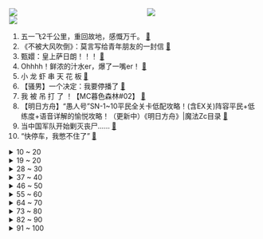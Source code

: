 <div >
	<a style="float:left;width:55%;" href = "https://github.com/anuraghazra/github-readme-stats">
	 <img src = "https://github-readme-stats.vercel.app/api?username=iuuuuuaena&theme=buefy&show_icons=true"/>
	</a>
	<a  style="float:right;width:45%" href = "https://github.com/anuraghazra/github-readme-stats">
	 <img  src="https://github-readme-stats.vercel.app/api/top-langs/?username=anuraghazra&layout=compact"/>
	</a>
	</div>

[![](https://img.shields.io/badge/jxd-@jxdgogogo.xyz-yellowgreen.svg)](https://www.jxdgogogo.xyz)<br>
1. 五一飞2千公里，重回故地，感慨万千。 [:link:](//www.bilibili.com/video/BV1Nr4y187PK) <br>
2. 《不被大风吹倒》：莫言写给青年朋友的一封信 [:link:](//www.bilibili.com/video/BV1A44y1u7PF) <br>
3. 甄嬛：皇上萨日朗！！！ [:link:](//www.bilibili.com/video/BV1v44y137qK) <br>
4. Ohhhh！鲜浓的汁水er，爆了一嘴er！ [:link:](//www.bilibili.com/video/BV1VR4y1N7pG) <br>
5. 小 龙 虾 串 天 花 板 [:link:](//www.bilibili.com/video/BV1WT4y1k7CJ) <br>
6. 【骚男】一个决定：我要停播了 [:link:](//www.bilibili.com/video/BV1hS4y1w73j) <br>
7. 我 被 吊 打 了 ！【MC暮色森林#02】 [:link:](//www.bilibili.com/video/BV1Vr4y187ij) <br>
8. 【明日方舟】“愚人号”SN-1~10平民全关卡低配攻略！(含EX关)阵容平民+低练度+语音详解的愉悦攻略！（更新中）《明日方舟》|魔法Zc目录 [:link:](//www.bilibili.com/video/BV1BA4y1D7HV) <br>
9. 当中国军队开始剿灭丧尸…… [:link:](//www.bilibili.com/video/BV1mY411w7nV) <br>
10. “快停车，我憋不住了” [:link:](//www.bilibili.com/video/BV1QT4y1z7mG) <br>
<details>
<summary>10 ~ 20</summary>

11. 【原创分镜动画】Eyes that Watch the World [:link:](//www.bilibili.com/video/BV1W541127zq) <br>
12. 《明日方舟》EP - Bluish Light [:link:](//www.bilibili.com/video/BV1AY411A7jB) <br>
13. 当UP主成为网课老师，用随机来的PPT上课翻车了！！ [:link:](//www.bilibili.com/video/BV12T4y1r7Zx) <br>
14. 塞拉斯：你们报考传媒大学学表演，就是为了抓我是吧！？ [:link:](//www.bilibili.com/video/BV1634y1a7mB) <br>
15. b站首个学生时代最全攻略！选科/择校/专业/职业/读研/地区选择方法论大集合！ [:link:](//www.bilibili.com/video/BV1yr4y1b71Q) <br>
16. 《一个青年的青年节》 [:link:](//www.bilibili.com/video/BV1dY411w7G3) <br>
17. 【嘉然】什么？！我竟然进入了循环……？？？ [:link:](//www.bilibili.com/video/BV1ZR4y1P7EE) <br>
18. 不要“做”挑战？（第十五期） [:link:](//www.bilibili.com/video/BV1aL4y1c7Wo) <br>
19. 卧槽…买到真货了！！ [:link:](//www.bilibili.com/video/BV1sZ4y1y7Dr) <br>
</details>
<details>
<summary>19 ~ 20</summary>

20. 给加油站做了6个加油打气机器人 [:link:](//www.bilibili.com/video/BV1wB4y117Xs) <br>
21. 【美食区联唱】绵羊料理、小文哥、蛋黄派、盗月社等UP献声丨百位UP主联唱，庆祝建团百年⑨ [:link:](//www.bilibili.com/video/BV1kF411T7dc) <br>
22. 《武林外传》更新了！！！——后院场景 [:link:](//www.bilibili.com/video/BV1DT4y1r7c9) <br>
23. 娇妻文学：女性情感致幻剂 [:link:](//www.bilibili.com/video/BV1Ai4y1U7ZX) <br>
24. 穿搭 ，但是渐变色 [:link:](//www.bilibili.com/video/BV1n44y1376N) <br>
25. 洛天依 原创《白鸟过河滩》 [:link:](//www.bilibili.com/video/BV1wT4y1k7Pw) <br>
26. 谢谢，同桌已经在超进化了 [:link:](//www.bilibili.com/video/BV1Zv4y1N7tZ) <br>
27. 优 雅 至 极 [:link:](//www.bilibili.com/video/BV16F411T7QR) <br>
28. 【JUMP】让女儿种田，父亲做的没错。 [:link:](//www.bilibili.com/video/BV1M3411T7tT) <br>
</details>
<details>
<summary>28 ~ 30</summary>

29. 【野生人类图鉴】老倒霉蛋了【妈见打】 [:link:](//www.bilibili.com/video/BV1P44y1u7e7) <br>
30. Chronos _ Cepheid【Ike Eveland Cover】 [:link:](//www.bilibili.com/video/BV1Rv4y1K7Hi) <br>
31. 龙的尾巴肉！居然被我还原出来了！！！ [:link:](//www.bilibili.com/video/BV14F411T71e) <br>
32. 【直播录像】王俊凯的表演，就跟他的刘海一样 [:link:](//www.bilibili.com/video/BV1eU4y1U7vs) <br>
33. 【最吓人赛车】几十个观众被斩首，冠军无视尸体照样领奖 [:link:](//www.bilibili.com/video/BV1YY4y1k7wH) <br>
34. 一夜暴富！用3000欢乐豆赢到100万！？？ [:link:](//www.bilibili.com/video/BV12r4y1b7gF) <br>
35. 一口气肝到爆炸！爆枪突击的结局竟如此荒诞！ [:link:](//www.bilibili.com/video/BV1Ja411a7Mi) <br>
36. 大爷终于找到了致富之路，大城市收入就是高啊 [:link:](//www.bilibili.com/video/BV1k34y1a7oe) <br>
37. 【阿斗】爆肝4个月，世界评分最高的电视剧一次看爽！详细解说《绝命毒师》1-5季 [:link:](//www.bilibili.com/video/BV1b44y1g7UD) <br>
</details>
<details>
<summary>37 ~ 40</summary>

38. 一战的英雄，却在二战时投降。法国元帅贝当（下）【历史调研室32】 [:link:](//www.bilibili.com/video/BV1tL4y1c7hj) <br>
39. 近日，贵州德江，三年前捡来喂养的猫咪，要生产时“咬”着主人让陪产！ #猫咪 #萌萌哒饲养员 #人间温暖 [:link:](//www.bilibili.com/video/BV1NT4y1k7Ji) <br>
40. 来自七星通缉下送外卖的压迫感，耶，我终于做到了！ [:link:](//www.bilibili.com/video/BV1nY4y1h7LW) <br>
41. 想象过无数种跟“底勒舍丝”说再见的场景，今天终于来了... [:link:](//www.bilibili.com/video/BV1R34y1a74x) <br>
42. 直女营业，虽直但香 [:link:](//www.bilibili.com/video/BV17u411C7Uf) <br>
43. 沈腾亲姐长这样？姐弟俩画风差太大！！ [:link:](//www.bilibili.com/video/BV1fr4y1b7J3) <br>
44. 从此，揍儿子都将充满仪式感！ [:link:](//www.bilibili.com/video/BV1934y1a7tx) <br>
45. 让老外来感受一下中国苗刀，女生练出来还真是内卷。就是结尾有点辣哭啊…… [:link:](//www.bilibili.com/video/BV1PS4y1h7id) <br>
46. 【中文配音】间谍过家家！阿妮亚好兴奋！（鱼冻x多多） [:link:](//www.bilibili.com/video/BV1sS4y1w7j5) <br>
</details>
<details>
<summary>46 ~ 50</summary>

47. 【这就是五一吗？】 [:link:](//www.bilibili.com/video/BV1DL4y1F7s3) <br>
48. 当妈妈夸你做家务时 [:link:](//www.bilibili.com/video/BV1wR4y1N7su) <br>
49. 显示ip地址有些人坐不住了 [:link:](//www.bilibili.com/video/BV15F411T7BT) <br>
50. 新人报道！南大新校园卡背后的女人找到啦~ [:link:](//www.bilibili.com/video/BV1NB4y117e3) <br>
51. 【没啥用科技】智能眼镜 见所未见 [:link:](//www.bilibili.com/video/BV1da411a7vU) <br>
52. 为什么我不谈恋爱 [:link:](//www.bilibili.com/video/BV16Y4y1k7do) <br>
53. “这是最平凡的一天啊，你也想念么？” [:link:](//www.bilibili.com/video/BV1FR4y1N7gE) <br>
54. 【医学博士】一个月不扫地会怎样？ I  活捉600W只螨虫！ [:link:](//www.bilibili.com/video/BV11T4y1r7mi) <br>
55. 黄山游客只剩2人？导游直播喝西北风 [:link:](//www.bilibili.com/video/BV1pT4y1k7ZR) <br>
</details>
<details>
<summary>55 ~ 60</summary>

56. 这几个宝藏要记好哦 [:link:](//www.bilibili.com/video/BV1PY4y1C7g4) <br>
57. P城一个德莱文 [:link:](//www.bilibili.com/video/BV19a411Y78W) <br>
58. 千......千里走单骑! [:link:](//www.bilibili.com/video/BV1WB4y117XU) <br>
59. 中国最美的山在哪？ [:link:](//www.bilibili.com/video/BV1234y1a75P) <br>
60. 【全熟】Singing Soft Songs，生日歌回 [:link:](//www.bilibili.com/video/BV1LB4y117uo) <br>
61. 下雨天吃街边排档，炸鸡芝士排骨，每道菜都是热量炸弹！无广试吃员 [:link:](//www.bilibili.com/video/BV1uA4y1Q7br) <br>
62. 当我们需要不断战胜怪物才能逃离「电梯间」？！ [:link:](//www.bilibili.com/video/BV14Z4y1y7oc) <br>
63. 《B 站 各 等 级 用 户 现 状  ③》 [:link:](//www.bilibili.com/video/BV1jB4y1m7tP) <br>
64. 我居然发现了女友写给其他男生的暗恋日记！ [:link:](//www.bilibili.com/video/BV1pT4y1k7pJ) <br>
</details>
<details>
<summary>64 ~ 70</summary>

65. 【原神剧场】性 转 相 机（3.0） [:link:](//www.bilibili.com/video/BV1FB4y127Vc) <br>
66. 《神 之 一 手》 [:link:](//www.bilibili.com/video/BV1nA4y1Q7Uq) <br>
67. 偷吃东西时被老师叫起来回答问题 [:link:](//www.bilibili.com/video/BV1N44y1u7uE) <br>
68. 【罗翔】蛤蟆先生在朋友帮助下走出虚荣，让我想到我自己《柳林风声》读后感 [:link:](//www.bilibili.com/video/BV1aF411j7YW) <br>
69. 有内味了，小时候很喜欢这架直升机 [:link:](//www.bilibili.com/video/BV1Br4y1b7sJ) <br>
70. 林俊杰查房PDD，史上最尴尬事件 [:link:](//www.bilibili.com/video/BV1CY4y1k77o) <br>
71. 让人无比舒适的多种榫卯连接 [:link:](//www.bilibili.com/video/BV12Y4y1Y7Nk) <br>
72. 可能是全网首个外交官版《本草纲目》毽子操 [:link:](//www.bilibili.com/video/BV1EF411T7Qc) <br>
73. 大老虎闹脾气！俄罗斯人：手动闭嘴 [:link:](//www.bilibili.com/video/BV1Zv4y1N7D9) <br>
</details>
<details>
<summary>73 ~ 80</summary>

74. 环华骑行四万公里，自己露营做饭所有装备只需要一辆自行车，看看我都带了什么 [:link:](//www.bilibili.com/video/BV1aa411e7Aa) <br>
75. 谁让你这样学化学的？ [:link:](//www.bilibili.com/video/BV16B4y1171F) <br>
76. 当我的世界玩家变得「缺胳膊少腿」!!？ [:link:](//www.bilibili.com/video/BV1mr4y1b7QG) <br>
77. 一口气看完，秦时明月1-6部！200集！爷青回！ [:link:](//www.bilibili.com/video/BV1CF411T7FH) <br>
78. “这是最平凡的一天啊，你也想念吗” [:link:](//www.bilibili.com/video/BV1US4y187DH) <br>
79. 打狗打到起飞我是真的会笑死 [:link:](//www.bilibili.com/video/BV1BL4y1c7Ny) <br>
80. 我和闺蜜交换身体！！！结果居然… [:link:](//www.bilibili.com/video/BV1kZ4y1y7CV) <br>
81. 为了庆祝三周年一直跳舞的兔兔.mp4 [:link:](//www.bilibili.com/video/BV1wr4y187Ue) <br>
82. 夏洛特：让你们见识什么叫真正的线霸！ [:link:](//www.bilibili.com/video/BV1z5411R7oV) <br>
</details>
<details>
<summary>82 ~ 90</summary>

83. 【散人】离谱！在i wanna里找到对象？ [:link:](//www.bilibili.com/video/BV1PR4y1N7FC) <br>
84. 【黑夜锦标秀400杀】摆完挂机 简单好抄 [:link:](//www.bilibili.com/video/BV1CY411w7Ed) <br>
85. 斥巨资做了100只“一口辣入魂”小龙虾拌面，这也太过瘾啦！！！ [:link:](//www.bilibili.com/video/BV1d3411P7F1) <br>
86. 听君一席话，胜读十年书！！！ [:link:](//www.bilibili.com/video/BV1uB4y117kM) <br>
87. 假如，让你扮演黑社会.... [:link:](//www.bilibili.com/video/BV1dF411T7Eq) <br>
88. 不会真有人觉得女艺术家是这样的吧？ [:link:](//www.bilibili.com/video/BV1YL4y1c7GU) <br>
89. 一根接近1米长的巨大牛鞭，炖上2小时，弹嫩爽脆鲜甜无比！ [:link:](//www.bilibili.com/video/BV1vS4y1a7iu) <br>
90. 水 是 剧 毒 的 [:link:](//www.bilibili.com/video/BV193411K7fg) <br>
91. 【有我×周深】谨以此歌献给一代代不负时代重托的中国青年。 [:link:](//www.bilibili.com/video/BV1vL4y1c7EL) <br>
</details>
<details>
<summary>91 ~ 100</summary>

92. 小潮team的隔离生活 [:link:](//www.bilibili.com/video/BV1hY4y1k7No) <br>
93. 不写作业会被奥特曼打死哦【阅片无数Ⅱ 43】 [:link:](//www.bilibili.com/video/BV1b34y1a7Kh) <br>
94. 沉浸式拖车教学，一般人我可不告诉他！ [:link:](//www.bilibili.com/video/BV1FY4y1h7gS) <br>
95. steam体验提升1000%！全网最实用的插件、免费加速器推荐 [:link:](//www.bilibili.com/video/BV1NS4y1w7kz) <br>
96. 抓到一个少门牙的女生拍 《我是大哥大》超可爱的 [:link:](//www.bilibili.com/video/BV1aL4y1c7MH) <br>
97. CSGO：逐渐上头 （戒赌视频） [:link:](//www.bilibili.com/video/BV18S4y1w7VE) <br>
98. 牛捉羊：五 年 恋 爱 回 顾 [:link:](//www.bilibili.com/video/BV1234y1a72s) <br>
99. 我的猫有了个小弟，我觉得他当大哥走火入魔了…… [:link:](//www.bilibili.com/video/BV1bY411w7gi) <br>
100. 国外一39秒的日常视频因细节要素过多被网友疯传：以为在看电影 [:link:](//www.bilibili.com/video/BV1KA4y1D7qr) <br>
</details>
